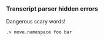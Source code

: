 
### Transcript parser hidden errors

Dangerous scary words!

```ucm:hide
.> move.namespace foo bar
```
